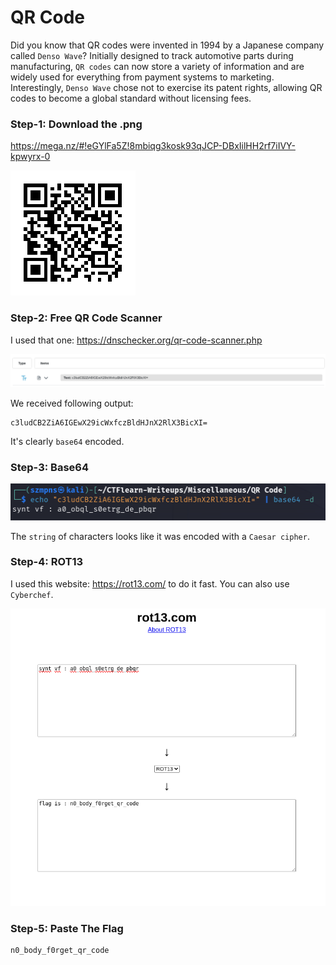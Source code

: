 # QR Code          

Did you know that QR codes were invented in 1994 by a Japanese company called `Denso Wave`? Initially designed to track automotive parts during manufacturing, `QR codes` can now store a variety of information and are widely used for everything from payment systems to marketing. Interestingly, `Denso Wave` chose not to exercise its patent rights, allowing QR codes to become a global standard without licensing fees.

### Step-1: Download the .png

https://mega.nz/#!eGYlFa5Z!8mbiqg3kosk93qJCP-DBxIilHH2rf7iIVY-kpwyrx-0

![png](qrcode.39907201.png)

### Step-2: Free QR Code Scanner

I used that one: https://dnschecker.org/qr-code-scanner.php

![scanner](qrstring.png)

We received following output:

```
c3ludCB2ZiA6IGEwX29icWxfczBldHJnX2RlX3BicXI=
```

It's clearly `base64` encoded.

### Step-3: Base64

![Base64](qrbase64.png)

The `string` of characters looks like it was encoded with a `Caesar cipher`.

### Step-4: ROT13

I used this website: https://rot13.com/ to do it fast. You can also use `Cyberchef`.

![ROT13](qrrot13.png)

### Step-5: Paste The Flag

```
n0_body_f0rget_qr_code
```
